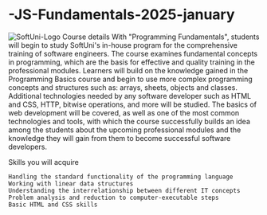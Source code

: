 # -JS-Fundamentals-2025-january
![SoftUni-Logo](https://github.com/user-attachments/assets/615003a1-29ba-4cbb-b09d-b107d015c4ab)
Course details
With "Programming Fundamentals", students will begin to study SoftUni's in-house program for the comprehensive training of software engineers. The course examines fundamental concepts in programming, which are the basis for effective and quality training in the professional modules. Learners will build on the knowledge gained in the Programming Basics course and begin to use more complex programming concepts and structures such as: arrays, sheets, objects and classes. Additional technologies needed by any software developer such as HTML and CSS, HTTP, bitwise operations, and more will be studied. The basics of web development will be covered, as well as one of the most common technologies and tools, with which the course successfully builds an idea among the students about the upcoming professional modules and the knowledge they will gain from them to become successful software developers.

Skills you will acquire

    Handling the standard functionality of the programming language
    Working with linear data structures
    Understanding the interrelationship between different IT concepts
    Problem analysis and reduction to computer-executable steps
    Basic HTML and CSS skills




